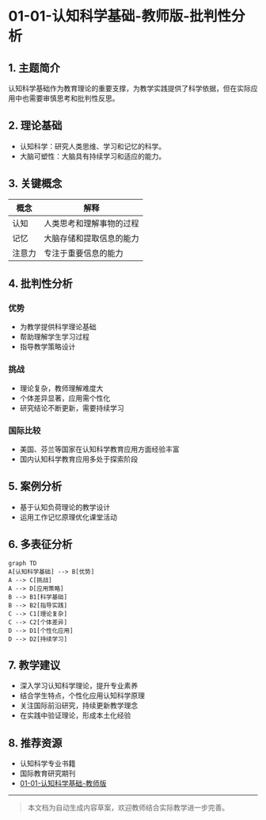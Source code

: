 # 01-01-认知科学基础-教师版-批判性分析

## 1. 主题简介
认知科学基础作为教育理论的重要支撑，为教学实践提供了科学依据，但在实际应用中也需要审慎思考和批判性反思。

## 2. 理论基础
- 认知科学：研究人类思维、学习和记忆的科学。
- 大脑可塑性：大脑具有持续学习和适应的能力。

## 3. 关键概念
| 概念 | 解释 |
|------|------|
| 认知 | 人类思考和理解事物的过程 |
| 记忆 | 大脑存储和提取信息的能力 |
| 注意力 | 专注于重要信息的能力 |

## 4. 批判性分析
### 优势
- 为教学提供科学理论基础
- 帮助理解学生学习过程
- 指导教学策略设计

### 挑战
- 理论复杂，教师理解难度大
- 个体差异显著，应用需个性化
- 研究结论不断更新，需要持续学习

### 国际比较
- 美国、芬兰等国家在认知科学教育应用方面经验丰富
- 国内认知科学教育应用多处于探索阶段

## 5. 案例分析
- 基于认知负荷理论的教学设计
- 运用工作记忆原理优化课堂活动

## 6. 多表征分析
```mermaid
graph TD
A[认知科学基础] --> B[优势]
A --> C[挑战]
A --> D[应用策略]
B --> B1[科学基础]
B --> B2[指导实践]
C --> C1[理论复杂]
C --> C2[个体差异]
D --> D1[个性化应用]
D --> D2[持续学习]
```

## 7. 教学建议
- 深入学习认知科学理论，提升专业素养
- 结合学生特点，个性化应用认知科学原理
- 关注国际前沿研究，持续更新教学理念
- 在实践中验证理论，形成本土化经验

## 8. 推荐资源
- 认知科学专业书籍
- 国际教育研究期刊
- [01-01-认知科学基础-教师版](./01-01-认知科学基础-教师版.md)

---

> 本文档为自动生成内容草案，欢迎教师结合实际教学进一步完善。
